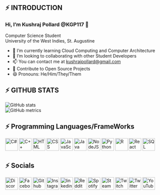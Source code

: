 ## ⚡ INTRODUCTION
### **Hi, I’m Kushraj Pollard @KGP117 👋**

Computer Science Student  
University of the West Indies, St. Augustine

- 🌱 I’m currently learning Cloud Computing and Computer Architecture
- 💞️ I’m looking to collaborating with other Student Developers
- 📫 You can contact me at kushrajpollard@gmail.com
- 🥅 Contribute to Open Source Projects
- 😄 Pronouns: He/Him/They/Them



## ⚡ GITHUB STATS
![GitHub stats](https://github-readme-stats.vercel.app/api?username=KGP117&show_icons=true&count_private=true&hide_border=true)  
![GitHub metrics](https://metrics.lecoq.io/KGP117)  



## ⚡ Programming Languages/FrameWorks
<img src='https://cdn-icons-png.flaticon.com/512/6132/6132221.png' alt='C#' height='40'>  <img src='https://cdn-icons-png.flaticon.com/512/6132/6132222.png' alt='C++' height='40'>  <img src='https://cdn-icons-png.flaticon.com/512/174/174854.png' alt='HTML' height='40'>  <img src='https://cdn-icons-png.flaticon.com/512/732/732190.png' alt='CSS' height='40'>  <img src='https://cdn-icons-png.flaticon.com/512/5968/5968292.png' alt='JavaScript' height='40'>  <img src='https://cdn-icons-png.flaticon.com/512/5968/5968282.png' alt='Java' height='40'>  <img src='https://cdn-icons-png.flaticon.com/512/5968/5968322.png' alt='NodeJS' height='40'>  <img src='https://cdn-icons-png.flaticon.com/512/5968/5968350.png' alt='Python' height='40'>  <img src='https://cdn-icons-png.flaticon.com/512/2103/2103665.png' alt='R' height='40'>  <img src='https://cdn-icons-png.flaticon.com/512/1126/1126012.png' alt='React' height='40'>  <img src='https://cdn-icons.flaticon.com/png/512/4492/premium/4492311.png?token=exp=1653710676~hmac=42ba48717644273de087756f3180642c' alt='SQL' height='40'>



## ⚡ Socials
[<img src='https://cdn-icons-png.flaticon.com/512/5968/5968756.png' alt='Discord' height='40'>](https://discordapp.com/users/305848994616049675/) 
[<img src='https://cdn-icons-png.flaticon.com/512/733/733547.png' alt='Facebook' height='40'>](https://www.facebook.com/kushraj.pollard) 
[<img src='https://cdn-icons-png.flaticon.com/512/2111/2111432.png' alt='Github' height='40'>](https://github.com/KGP117) 
[<img src='https://cdn-icons-png.flaticon.com/512/2111/2111463.png' alt='Instagram' height='40'>](https://www.instagram.com/kushrajpollard/) 
[<img src='https://cdn-icons.flaticon.com/png/512/3536/premium/3536505.png?token=exp=1653706083~hmac=ea0c9027a71f69651adea3affb99e59f' alt='linkedin' height='40'>](https://www.linkedin.com/in/kushraj-pollard-098742157/) 
[<img src='https://cdn-icons-png.flaticon.com/512/5968/5968908.png' alt='Reddit' height='40'>](https://www.reddit.com/user/KGP1125) 
[<img src='https://cdn-icons-png.flaticon.com/512/174/174872.png' alt='Spotify' height='40'>](https://open.spotify.com/user/312tu6wozo3xxscq4nm3jfxfvkuu) 
[<img src='https://cdn-icons-png.flaticon.com/512/2111/2111630.png' alt='Steam' height='40'>](https://steamcommunity.com/profiles/76561198823750809) 
[<img src='https://cdn-icons-png.flaticon.com/512/5968/5968819.png' alt='Twitch' height='40'>](https://www.twitch.tv/kgp1125) 
[<img src='https://cdn-icons-png.flaticon.com/512/733/733579.png' alt='Twitter' height='40'>](https://twitter.com/kushraj_pollard) 
[<img src='https://cdn-icons-png.flaticon.com/512/1384/1384060.png' alt='YouTube' height='40'>](https://www.youtube.com/channel/UCi-JgS78jKVteKJR1cv7yqw) 

<!---
KGP117/KGP117 is a ✨ special ✨ repository because its `README.md` (this file) appears on your GitHub profile.
You can click the Preview link to take a look at your changes.
--->
